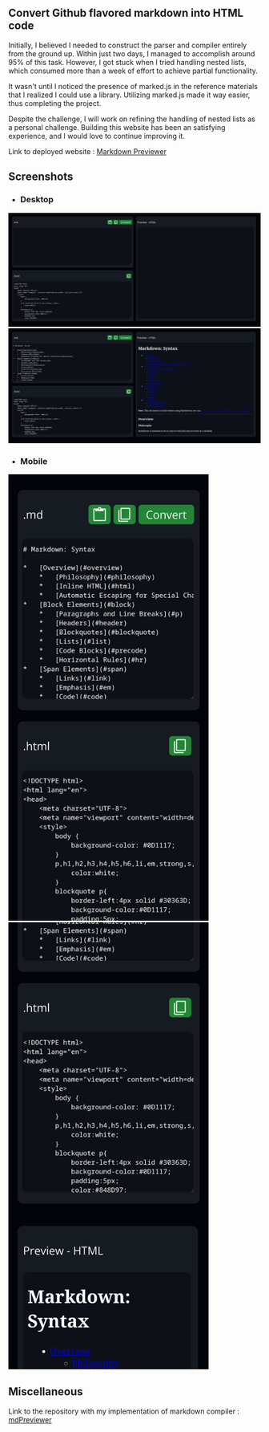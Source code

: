 ## Convert Github flavored markdown into HTML code 

Initially, I believed I needed to construct the parser and compiler entirely from the ground up. Within just two days, I managed to accomplish around 95% of this task. However, I got stuck when I tried handling nested lists, which consumed more than a week of effort to achieve partial functionality.


It wasn't until I noticed the presence of marked.js in the reference materials that I realized I could use a library. Utilizing marked.js made it way easier, thus completing the project.


Despite the challenge, I will work on refining the handling of nested lists as a personal challenge. Building this website has been an satisfying experience, and I would love to continue improving it.


Link to deployed website : [Markdown Previewer](https://vishnutejase.github.io/MarkdownPreviewer/)

## Screenshots 
- ### Desktop
![Desktop Image 1](screenshots/img_1.png)
![Desktop Image 2](screenshots/img_2.png)


- ### Mobile
<img src="screenshots/imgR_1.png" alt="Mobile Image 1" width="400"/> <img src="screenshots/imgR_2.png" alt="Mobile Image 2" width="400"/>


## Miscellaneous
Link to the repository with my implementation of markdown compiler : [mdPreviewer](https://github.com/vishnutejase/mdPreviewer)
